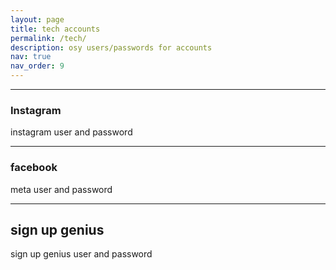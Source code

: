 ```yaml
---
layout: page
title: tech accounts
permalink: /tech/
description: osy users/passwords for accounts
nav: true
nav_order: 9
---
```


---

### Instagram
instagram user and password

---

### facebook
meta user and password

---

## sign up genius
sign up genius user and password

